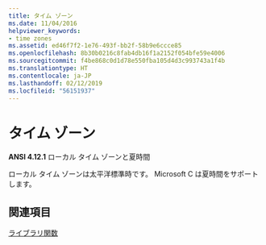 ```yaml
---
title: タイム ゾーン
ms.date: 11/04/2016
helpviewer_keywords:
- time zones
ms.assetid: ed46f7f2-1e76-493f-bb2f-58b9e6ccce85
ms.openlocfilehash: 8b30b0216c8fab4db16f1a2152f054bfe59e4006
ms.sourcegitcommit: f4be868c0d1d78e550fba105d4d3c993743a1f4b
ms.translationtype: HT
ms.contentlocale: ja-JP
ms.lasthandoff: 02/12/2019
ms.locfileid: "56151937"
---
```

# <a name="time-zone"></a>タイム ゾーン

**ANSI 4.12.1** ローカル タイム ゾーンと夏時間

ローカル タイム ゾーンは太平洋標準時です。 Microsoft C は夏時間をサポートします。

## <a name="see-also"></a>関連項目

[ライブラリ関数](../c-language/library-functions.md)
